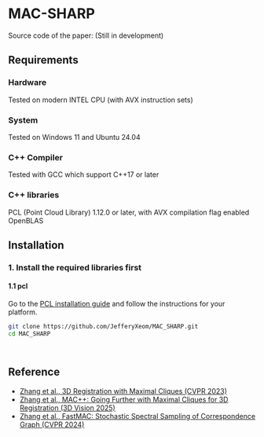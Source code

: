 # MAC-SHARP

Source code of the paper: (Still in development)






## Requirements

### Hardware
Tested on modern INTEL CPU (with AVX instruction sets) 

### System
Tested on Windows 11 and Ubuntu 24.04

### C++ Compiler
Tested with GCC which support C++17 or later

### C++ libraries
PCL (Point Cloud Library) 1.12.0 or later, with AVX compilation flag enabled
OpenBLAS


## Installation

### 1. Install the required libraries first

#### 1.1 pcl

Go to the [PCL installation guide](https://pointclouds.org/downloads/) and follow the instructions for your platform.



``` bash
git clone https://github.com/JefferyXeom/MAC_SHARP.git
cd MAC_SHARP




```






## Reference
* [Zhang et al., 3D Registration with Maximal Cliques (CVPR 2023)](https://github.com/zhangxy0517/3D-Registration-with-Maximal-Cliques)
* [Zhang et al., MAC++: Going Further with Maximal Cliques for 3D Registration (3D Vision 2025)](https://github.com/zhangxy0517/MAC-PLUS-PLUS)
* [Zhang et al., FastMAC: Stochastic Spectral Sampling of Correspondence Graph (CVPR 2024)](https://github.com/Forrest-110/FastMAC)